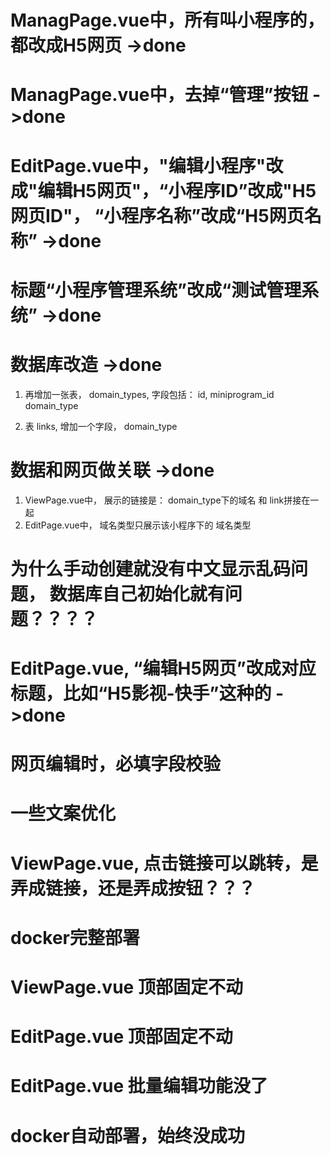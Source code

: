 # ManagPage.vue中，所有叫小程序的，都改成H5网页 ->done
# ManagPage.vue中，去掉“管理”按钮 ->done
# EditPage.vue中，"编辑小程序"改成"编辑H5网页"，“小程序ID”改成"H5网页ID"， “小程序名称”改成“H5网页名称” ->done
# 标题“小程序管理系统”改成“测试管理系统” ->done
# 数据库改造 ->done
   1. 再增加一张表， domain_types, 字段包括：
    id, 
    miniprogram_id
    domain_type

   2. 表 links, 增加一个字段， domain_type
# 数据和网页做关联 ->done
   1. ViewPage.vue中， 展示的链接是： domain_type下的域名 和 link拼接在一起
   2. EditPage.vue中， 域名类型只展示该小程序下的 域名类型
   
# 为什么手动创建就没有中文显示乱码问题， 数据库自己初始化就有问题？？？？

# EditPage.vue, “编辑H5网页”改成对应标题，比如“H5影视-快手”这种的 ->done

# 网页编辑时，必填字段校验
# 一些文案优化
# ViewPage.vue, 点击链接可以跳转，是弄成链接，还是弄成按钮？？？
# docker完整部署
# ViewPage.vue 顶部固定不动
# EditPage.vue 顶部固定不动

# EditPage.vue 批量编辑功能没了

# docker自动部署，始终没成功